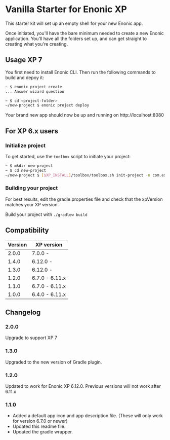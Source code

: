 # Vanilla Starter for Enonic XP

This starter kit will set up an empty shell for your new Enonic app.

Once initiated, you'll have the bare minimum needed to create a new Enonic
application. You'll have all the folders set up, and can get
straight to creating what you're creating.


## Usage XP 7

You first need to install Enonic CLI. Then run the following commands to build and depoy it:

```bash
~ $ enonic project create
... Answer wizard question

~ $ cd <project-folder>
~/new-project $ enonic project deploy
```

Your brand new app should now be up and running on http://localhost:8080


## For XP 6.x users


### Initialize project

To get started, use the `toolbox` script to initiate your project:

```bash
~ $ mkdir new-project
~ $ cd new-project
~/new-project $ [$XP_INSTALL]/toolbox/toolbox.sh init-project -n com.example.name -r starter-vanilla
```

### Building your project

For best results, edit the gradle.properties file and check that the 
xpVersion matches your XP version. 

Build your project with ``./gradlew build``


## Compatibility

| Version       | XP version |
| ------------- | ---------- |
| 2.0.0	        | 7.0.0 - |
| 1.4.0	        | 6.12.0 - |
| 1.3.0	        | 6.12.0 - |
| 1.2.0	        | 6.7.0 - 6.11.x |
| 1.1.0         | 6.7.0 - 6.11.x |
| 1.0.0         | 6.4.0 - 6.11.x |

## Changelog

### 2.0.0

Upgrade to support XP 7

### 1.3.0

Upgraded to the new version of Gradle plugin.

### 1.2.0

Updated to work for Enonic XP 6.12.0.  Previous versions will not work after 6.11.x

### 1.1.0

* Added a default app icon and app description file. (These will only work for version 6.7.0 or newer)
* Updated this readme file.
* Updated the gradle wrapper.
